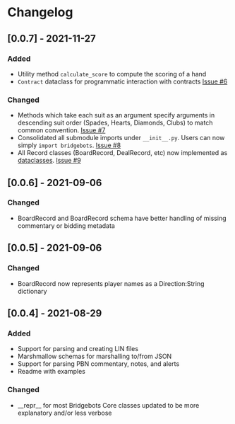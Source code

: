 # Changelog

## [0.0.7] - 2021-11-27
### Added
- Utility method `calculate_score` to compute the scoring of a hand
- `Contract` dataclass for programmatic interaction with contracts [Issue #6](https://github.com/forrestrice/bridge-bots/issues/6)
### Changed
- Methods which take each suit as an argument specify arguments in descending suit order (Spades, Hearts, Diamonds, Clubs) to match common convention. [Issue #7](https://github.com/forrestrice/bridge-bots/issues/7)
- Consolidated all submodule imports under `__init__.py`. Users can now simply `import bridgebots`. [Issue #8](https://github.com/forrestrice/bridge-bots/issues/8)
- All Record classes (BoardRecord, DealRecord, etc) now implemented as [dataclasses](https://docs.python.org/3/library/dataclasses.html). [Issue #9](https://github.com/forrestrice/bridge-bots/issues/9)


## [0.0.6] - 2021-09-06
### Changed
- BoardRecord and BoardRecord schema have better handling of missing commentary or bidding metadata

## [0.0.5] - 2021-09-06
### Changed
- BoardRecord now represents player names as a Direction:String dictionary

## [0.0.4] - 2021-08-29
### Added
- Support for parsing and creating LIN files
- Marshmallow schemas for marshalling to/from JSON
- Support for parsing PBN commentary, notes, and alerts
- Readme with examples

### Changed

- \_\_repr\_\_ for most Bridgebots Core classes updated to be more explanatory and/or less verbose